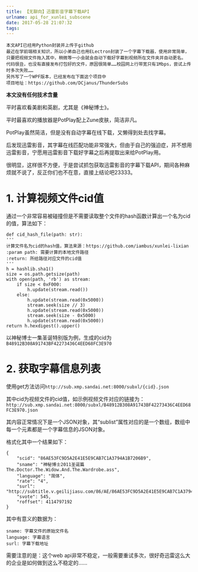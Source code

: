 ```yaml
---
title: 【无聊向】迅雷影音字幕下载API
urlname: api_for_xunlei_subscene
date: 2017-05-28 21:07:32
tags:
---
```


    本文API已经用Python封装并上传于github
    最近在学前端相关知识，所以小弟自己也用ELectron封装了一个字幕下载器，使用非常简单，只要把视频文件拖入其中，稍微等一小会就会自动下载好字幕到视频所在文件夹并自动更名。
    代码很丑，也没有直接发布打包好的文件，原因很简单……校园网上行带宽只有1Mbps，尝试上传时多次失败……
    另外写了一个WPF版本，已经发布在下面这个项目中
    项目地址：https://github.com/DCjanus/ThunderSubs

**本文没有任何技术含量**

平时喜欢看美剧和英剧，尤其是《神秘博士》。
<!--more-->
平时最喜欢的播放器是PotPlay配上Zune皮肤，简洁非凡。

PotPlay虽然简洁，但是没有自动字幕在线下载，又懒得到处去找字幕。

后发现迅雷影音，其字幕在线匹配功能非常强大，但由于自己的强迫症，并不想用迅雷影音，宁愿用迅雷影音下载好字幕之后再提取出来给PotPlay用。

很明显，这样很不方便，于是尝试抓包获取迅雷影音的字幕下载API，期间各种麻烦就不说了，反正你们也不在意，直接上结论吧23333。

# 1. 计算视频文件cid值

通过一个非常容易被碰撞但是不需要读取整个文件的hash函数计算出一个名为cid的值，算法如下：

    def cid_hash_file(path: str):
    '''
    计算文件名为cid的hash值，算法来源：https://github.com/iambus/xunlei-lixian
    :param path: 需要计算的本地文件路径
    :return: 所给路径对应文件的cid值
    '''
    h = hashlib.sha1()
    size = os.path.getsize(path)
    with open(path, 'rb') as stream:
        if size < 0xF000:
            h.update(stream.read())
        else:
            h.update(stream.read(0x5000))
            stream.seek(size // 3)
            h.update(stream.read(0x5000))
            stream.seek(size - 0x5000)
            h.update(stream.read(0x5000))
    return h.hexdigest().upper()

以神秘博士一集圣诞特别版为例，生成的cid为`B48912B308A91743BF42273436C4EED68FC3E970`

# 2. 获取字幕信息列表

使用get方法访问`http://sub.xmp.sandai.net:8000/subxl/{cid}.json`

其中cid为视频文件的cid值，如示例视频文件对应的链接为：`http://sub.xmp.sandai.net:8000/subxl/B48912B308A91743BF42273436C4EED68FC3E970.json`

其内容正常情况下是一个JSON对象，其“sublist”属性对应的是一个数组，数组中每一个元素都是一个字幕信息的JSON对象。

格式化其中一个结果如下：

    {
        "scid": "86AE53FC9D5A2E41E5E9CAB7C1A3794A1B7206B9",
        "sname": "神秘博士2011圣诞篇The.Doctor.The.Widow.And.The.Wardrobe.ass",
        "language": "简体",
        "rate": "4",
        "surl": "http://subtitle.v.geilijiasu.com/86/AE/86AE53FC9D5A2E41E5E9CAB7C1A3794A1B7206B9.ass",
        "svote": 545,
        "roffset": 4114797192
    }

其中有意义的数据为：

    sname: 字幕文件的原始文件名 
    language: 字幕语言 
    surl: 字幕下载地址

需要注意的是：这个web api非常不稳定，一般需要重试多次，很好奇迅雷这么大的企业是如何做到这么不稳定的……